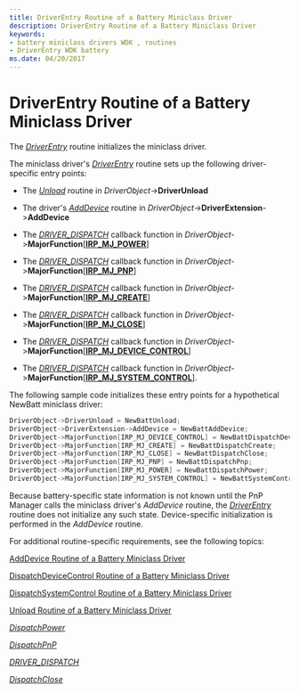 ```yaml
---
title: DriverEntry Routine of a Battery Miniclass Driver
description: DriverEntry Routine of a Battery Miniclass Driver
keywords:
- battery miniclass drivers WDK , routines
- DriverEntry WDK battery
ms.date: 04/20/2017
---
```


# DriverEntry Routine of a Battery Miniclass Driver

The [*DriverEntry*](/windows-hardware/drivers/ddi/wdm/nc-wdm-driver_initialize) routine initializes the miniclass driver.

The miniclass driver's [*DriverEntry*](/windows-hardware/drivers/ddi/wdm/nc-wdm-driver_initialize) routine sets up the following driver-specific entry points:

- The [*Unload*](/windows-hardware/drivers/ddi/wdm/nc-wdm-driver_unload) routine in *DriverObject*-&gt;**DriverUnload**

- The driver's [*AddDevice*](/windows-hardware/drivers/ddi/wdm/nc-wdm-driver_add_device) routine in *DriverObject*-&gt;**DriverExtension**-&gt;**AddDevice**

- The [*DRIVER_DISPATCH*](/windows-hardware/drivers/ddi/wdm/nc-wdm-driver_dispatch) callback function in *DriverObject*-&gt;**MajorFunction**\[[**IRP\_MJ\_POWER**](../kernel/irp-mj-power.md)\]

- The [*DRIVER_DISPATCH*](/windows-hardware/drivers/ddi/wdm/nc-wdm-driver_dispatch) callback function in *DriverObject*-&gt;**MajorFunction**\[[**IRP\_MJ\_PNP**](../kernel/irp-mj-pnp.md)\]

- The [*DRIVER_DISPATCH*](/windows-hardware/drivers/ddi/wdm/nc-wdm-driver_dispatch) callback function in *DriverObject*-&gt;**MajorFunction**\[[**IRP\_MJ\_CREATE**](../kernel/irp-mj-create.md)\]

- The [*DRIVER_DISPATCH*](/windows-hardware/drivers/ddi/wdm/nc-wdm-driver_dispatch) callback function in *DriverObject*-&gt;**MajorFunction**\[[**IRP\_MJ\_CLOSE**](../kernel/irp-mj-close.md)\]

- The [*DRIVER_DISPATCH*](/windows-hardware/drivers/ddi/wdm/nc-wdm-driver_dispatch) callback function in *DriverObject*-&gt;**MajorFunction**\[[**IRP\_MJ\_DEVICE\_CONTROL**](../kernel/irp-mj-device-control.md)\]

- The [*DRIVER_DISPATCH*](/windows-hardware/drivers/ddi/wdm/nc-wdm-driver_dispatch) callback function in *DriverObject*-&gt;**MajorFunction**\[[**IRP\_MJ\_SYSTEM\_CONTROL**](../kernel/irp-mj-system-control.md)\].

The following sample code initializes these entry points for a hypothetical NewBatt miniclass driver:

```cpp
DriverObject->DriverUnload = NewBattUnload;
DriverObject->DriverExtension->AddDevice = NewBattAddDevice; 
DriverObject->MajorFunction[IRP_MJ_DEVICE_CONTROL] = NewBattDispatchDeviceControl;
DriverObject->MajorFunction[IRP_MJ_CREATE] = NewBattDispatchCreate;
DriverObject->MajorFunction[IRP_MJ_CLOSE] = NewBattDispatchClose;
DriverObject->MajorFunction[IRP_MJ_PNP] = NewBattDispatchPnp;
DriverObject->MajorFunction[IRP_MJ_POWER] = NewBattDispatchPower;
DriverObject->MajorFunction[IRP_MJ_SYSTEM_CONTROL] = NewBattSystemControl;
```

Because battery-specific state information is not known until the PnP Manager calls the miniclass driver's *AddDevice* routine, the [*DriverEntry*](/windows-hardware/drivers/ddi/wdm/nc-wdm-driver_initialize) routine does not initialize any such state. Device-specific initialization is performed in the *AddDevice* routine.

For additional routine-specific requirements, see the following topics:

[AddDevice Routine of a Battery Miniclass Driver](adddevice-routine-of-a-battery-miniclass-driver.md)

[DispatchDeviceControl Routine of a Battery Miniclass Driver](dispatchdevicecontrol-routine-of-a-battery-miniclass-driver.md)

[DispatchSystemControl Routine of a Battery Miniclass Driver](dispatchsystemcontrol-routine-of-a-battery-miniclass-driver.md)

[Unload Routine of a Battery Miniclass Driver](unload-routine-of-a-battery-miniclass-driver.md)

[*DispatchPower*](/windows-hardware/drivers/ddi/wdm/nc-wdm-driver_dispatch)

[*DispatchPnP*](/windows-hardware/drivers/ddi/wdm/nc-wdm-driver_dispatch)

[*DRIVER_DISPATCH*](/windows-hardware/drivers/ddi/wdm/nc-wdm-driver_dispatch)

[*DispatchClose*](/windows-hardware/drivers/ddi/wdm/nc-wdm-driver_dispatch)
